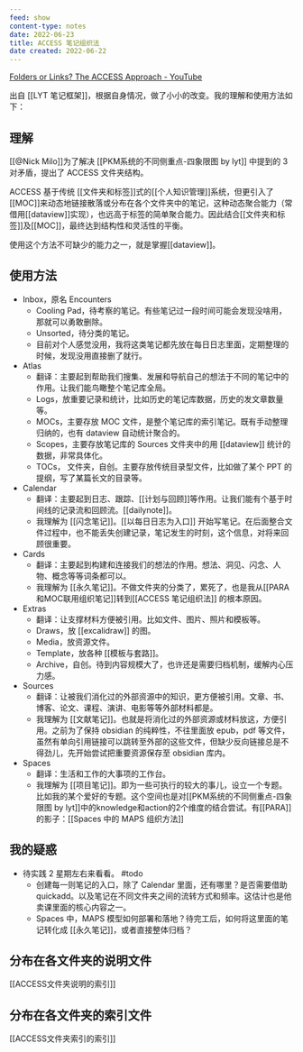 ```yaml
---
feed: show
content-type: notes
date: 2022-06-23
title: ACCESS 笔记组织法
date created: 2022-06-22
---
```


[Folders or Links? The ACCESS Approach - YouTube](https://www.youtube.com/watch?v=p0zWJ-TLghw)

出自 [[LYT 笔记框架]]，根据自身情况，做了小小的改变。我的理解和使用方法如下：

## 理解

[[@Nick Milo]]为了解决 [[PKM系统的不同侧重点-四象限图 by lyt]] 中提到的 3 对矛盾，提出了 ACCESS 文件夹结构。

ACCESS 基于传统 [[文件夹和标签]]式的[[个人知识管理]]系统，但更引入了[[MOC]]来动态地链接散落或分布在各个文件夹中的笔记，这种动态聚合能力（常借用[[dataview]]实现），也远高于标签的简单聚合能力。因此结合[[文件夹和标签]]及[[MOC]]，最终达到结构性和灵活性的平衡。

使用这个方法不可缺少的能力之一，就是掌握[[dataview]]。

## 使用方法

- Inbox，原名 Encounters
	- Cooling Pad，待考察的笔记。有些笔记过一段时间可能会发现没啥用，那就可以勇敢删除。
	- Unsorted，待分类的笔记。
	- 目前对个人感觉没用，我将这类笔记都先放在每日日志里面，定期整理的时候，发现没用直接删了就行。
- Atlas
	- 翻译：主要起到帮助我们搜集、发展和导航自己的想法于不同的笔记中的作用。让我们能鸟瞰整个笔记库全局。
	- Logs，放重要记录和统计，比如历史的笔记库数据，历史的发文章数量等。
	- MOCs，主要存放 MOC 文件，是整个笔记库的索引笔记。既有手动整理归纳的，也有 dataview 自动统计聚合的。
	- Scopes，主要存放笔记库的 Sources 文件夹中的用 [[dataview]] 统计的数据，非常具体化。
	- TOCs， 文件夹，自创。主要存放传统目录型文件，比如做了某个 PPT 的提纲，写了某篇长文的目录等。
- Calendar
	- 翻译：主要起到日志、跟踪、[[计划与回顾]]等作用。让我们能有个基于时间线的记录流和回顾流。[[dailynote]]。
	- 我理解为 [[闪念笔记]]。[[以每日日志为入口]] 开始写笔记。在后面整合文件过程中，也不能丢失创建记录，笔记发生的时刻，这个信息，对将来回顾很重要。
- Cards
	- 翻译：主要起到构建和连接我们的想法的作用。想法、洞见、闪念、人物、概念等等词条都可以。
	- 我理解为 [[永久笔记]]。不做文件夹的分类了，累死了，也是我从[[PARA和MOC联用组织笔记]]转到[[ACCESS 笔记组织法]] 的根本原因。
- Extras
	- 翻译：让支撑材料方便被引用。比如文件、图片、照片和模板等。
	- Draws，放 [[excalidraw]] 的图。
	- Media，放资源文件。
	- Template，放各种 [[模板与套路]]。
	- Archive，自创。待到内容规模大了，也许还是需要归档机制，缓解内心压力感。
- Sources
	- 翻译：让被我们消化过的外部资源中的知识，更方便被引用。文章、书、博客、论文、课程、演讲、电影等等外部材料都是。
	- 我理解为 [[文献笔记]]。也就是将消化过的外部资源或材料放这，方便引用。之前为了保持 obsidian 的纯粹性，不往里面放 epub，pdf 等文件，虽然有单向引用链接可以跳转至外部的这些文件，但缺少反向链接总是不得劲儿，先开始尝试把重要资源保存至 obsidian 库内。
- Spaces
	- 翻译：生活和工作的大事项的工作台。
	- 我理解为 [[项目笔记]]。即为一些可执行的较大的事儿，设立一个专题。比如我的某个爱好的专题。这个空间也是对[[PKM系统的不同侧重点-四象限图 by lyt]]中的knowledge和action的2个维度的结合尝试。有[[PARA]] 的影子：[[Spaces 中的 MAPS 组织方法]]

## 我的疑惑

- 待实践 2 星期左右来看看。 #todo
	- 创建每一则笔记的入口，除了 Calendar 里面，还有哪里？是否需要借助 quickadd。以及笔记在不同文件夹之间的流转方式和频率。这估计也是他卖课里面的核心内容之一。
	- Spaces 中，MAPS 模型如何部署和落地？待完工后，如何将这里面的笔记转化成 [[永久笔记]]，或者直接整体归档？

## 分布在各文件夹的说明文件
[[ACCESS文件夹说明的索引]]

## 分布在各文件夹的索引文件
[[ACCESS文件夹索引的索引]]